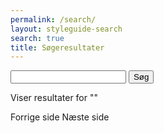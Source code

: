 ```yaml
---
permalink: /search/
layout: styleguide-search
search: true
title: Søgeresultater
---
```


<div id="search-form" class="search-form">
    <form method="get" action="/search/" id="searchForm" role="search">
      <div class="form-group search">
        <span class="form-error-message d-none" id="search-form-error" role="alert"></span>
        <input class="form-input input-char-27" id="search-input" name="q" type="search" required aria-label="Søg">
        <button class="button button-search" type="submit" id="searchbtn">Søg</button>
      </div>
    </form>
</div>

<div class="d-none" id="results-container">
    <p class="form-hint mb-0">Viser <span id="results-count"></span> resultater for "<span id="results-text"></span>"</p>
    <div id="results">
    </div>
    <div class="page-navigation">
        <a id="previous-page" class="d-none">Forrige side</a>
        <a id="next-page" class="d-none">Næste side</a>
    </div>
</div>

